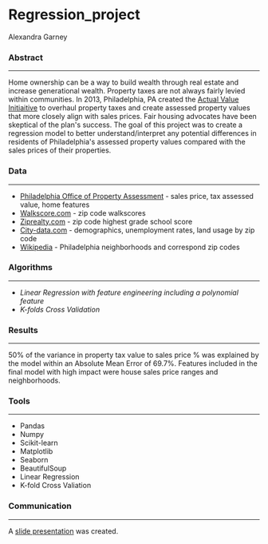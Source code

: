 # Regression_project

Alexandra Garney

### Abstract
---
Home ownership can be a way to build wealth through real estate and increase generational wealth. Property taxes are not always fairly levied within communities. In 2013, Philadelphia, PA created the [Actual Value Initiaitive](https://www.pewtrusts.org/~/media/assets/2015/09/philadelphia-avi-update-brief.pdf) to overhaul property taxes and create assessed property values that more closely align with sales prices. Fair housing advocates have been skeptical of the plan's success. The goal of this project was to create a regression model to better understand/interpret any potential differences in residents of Philadelphia's assessed property values compared with the sales prices of their properties. 

### Data
---
* [Philadelphia Office of Property Assessment](https://www.opendataphilly.org/dataset/opa-property-assessments/resource/ca89fcd7-9fa4-4b9b-983d-e48e56eca17f?inner_span=True) - sales price, tax assessed value, home features
* [Walkscore.com](https://www.walkscore.com/) - zip code walkscores
* [Ziprealty.com](https://www.ziprealty.com/) - zip code highest grade school score
* [City-data.com](https://www.city-data.com/zipmaps/Philadelphia-Pennsylvania.html) - demographics, unemployment rates, land usage by zip code
* [Wikipedia](https://en.wikipedia.org/wiki/Wiki) - Philadelphia neighborhoods and correspond zip codes

### Algorithms
---
* _Linear Regression with feature engineering including a polynomial feature_
* _K-folds Cross Validation_

### Results
---
50% of the variance in property tax value to sales price % was explained by the model within an Absolute Mean Error of 69.7%.
Features included in the final model with high impact were house sales price ranges and neighborhoods. 

### Tools
---
* Pandas
* Numpy
* Scikit-learn
* Matplotlib
* Seaborn
* BeautifulSoup
* Linear Regression
* K-fold Cross Valiation

### Communication
---
A [slide presentation](https://github.com/angarney/Regression_project/blob/main/philly_property_taxes_051421.pdf) was created.